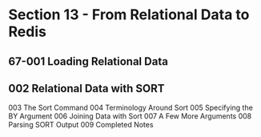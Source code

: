 # Section 13 - From Relational Data to Redis

## 67-001 Loading Relational Data


## 002 Relational Data with SORT
003 The Sort Command
004 Terminology Around Sort
005 Specifying the BY Argument
006 Joining Data with Sort
007 A Few More Arguments
008 Parsing SORT Output
009 Completed Notes